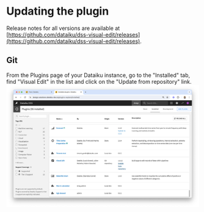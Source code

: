 # Updating the plugin

Release notes for all versions are available at [https://github.com/dataiku/dss-visual-edit/releases](https://github.com/dataiku/dss-visual-edit/releases).

## Git

From the Plugins page of your Dataiku instance, go to the "Installed" tab, find "Visual Edit" in the list and click on the "Update from repository" link. ![](update_plugin_git.png)
